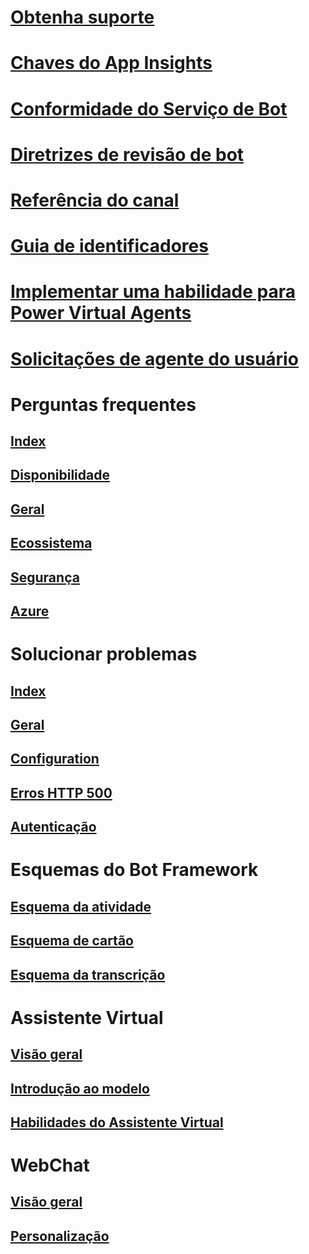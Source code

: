 <!-- Miscellaneous -->
# [Obtenha suporte](../bot-service-resources-links-help.md)
# [Chaves do App Insights](../bot-service-resources-app-insights-keys.md)
# [Conformidade do Serviço de Bot](../v4sdk/bot-service-compliance.md)
# [Diretrizes de revisão de bot](../bot-service-review-guidelines.md)
# [Referência do canal](../bot-service-channels-reference.md)
# [Guia de identificadores](../bot-service-resources-identifiers-guide.md)
# [Implementar uma habilidade para Power Virtual Agents](../v4sdk/skill-pva.md)
# [Solicitações de agente do usuário](../bot-service-resources-user-agent.md)

<!-- FAQ -->
# Perguntas frequentes
## [Index](../bot-service-resources-bot-framework-faq.md)
## [Disponibilidade](../bot-service-resources-faq-availability.md)
## [Geral](../bot-service-resources-faq-general.md)
## [Ecossistema](../bot-service-resources-faq-ecosystem.md)
## [Segurança](../bot-service-resources-faq-security.md)
## [Azure](../bot-service-resources-faq-azure.md)

<!-- Troubleshoot -->
# Solucionar problemas
## [Index](../bot-service-troubleshoot-index.md)
## [Geral](../bot-service-troubleshoot-general-problems.md)
## [Configuration](../bot-service-troubleshoot-bot-configuration.md)
## [Erros HTTP 500](../bot-service-troubleshoot-500-errors.md)
## [Autenticação](../bot-service-troubleshoot-authentication-problems.md)

<!-- Schemas -->
# Esquemas do Bot Framework
## [Esquema da atividade](https://aka.ms/botSpecs-activitySchema)
## [Esquema de cartão](https://aka.ms/botSpecs-cardSchema)
## [Esquema da transcrição](https://aka.ms/botSpecs-transcripts)

<!-- VA -->
# Assistente Virtual
## [Visão geral](../v4sdk/bot-builder-virtual-assistant-introduction.md)
## [Introdução ao modelo](../v4sdk/bot-builder-virtual-assistant-template.md)
## [Habilidades do Assistente Virtual](../v4sdk/bot-builder-skills-overview.md)

<!-- Web Chat -->
# WebChat
## [Visão geral](../v4sdk/bot-builder-webchat-overview.md)
## [Personalização](../v4sdk/bot-builder-webchat-customization.md)
